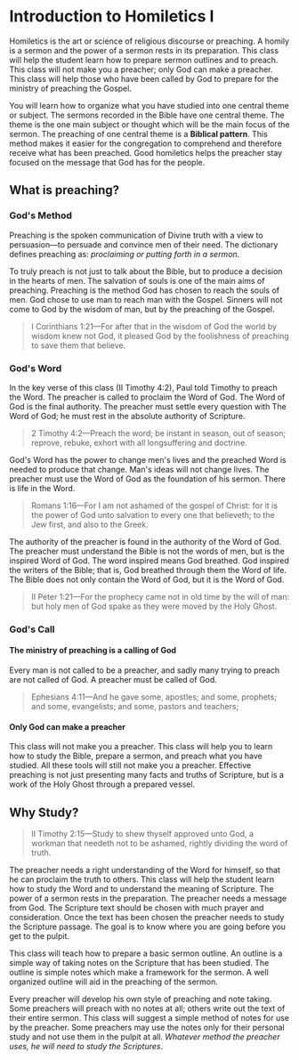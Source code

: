 # Introduction to Homiletics I

Homiletics is the art or science of religious discourse or preaching. A homily is a sermon and the power of a sermon rests in its preparation. This class will help the student learn how to prepare sermon outlines and to preach. This class will not make you a preacher; only God can make a preacher. This class will help those who have been called by God to prepare for the ministry of preaching the Gospel.

You will learn how to organize what you have studied into one central theme or subject. The sermons recorded in the Bible have one central theme. The theme is the one main subject or thought which will be the main focus of the sermon. The preaching of one central theme is a **Biblical pattern**. This method makes it easier for the congregation to comprehend and therefore receive what has been preached. Good homiletics helps the preacher stay focused on the message that God has for the people.

## What is preaching?

### God's Method

Preaching is the spoken communication of Divine truth with a view to persuasion—to persuade and convince men of their need. The dictionary defines preaching as: _proclaiming or putting forth in a sermon_.

To truly preach is not just to talk about the Bible, but to produce a decision in the hearts of men. The salvation of souls is one of the main aims of preaching. Preaching is the method God has chosen to reach the souls of men. God chose to use man to reach man with the Gospel. Sinners will not come to God by the wisdom of man, but by the preaching of the Gospel.

> I Corinthians 1:21—For after that in the wisdom of God the world by wisdom knew not God, it pleased God by the foolishness of preaching to save them that believe.

### God's Word

In the key verse of this class (II Timothy 4:2), Paul told Timothy to preach the Word. The preacher is called to proclaim the Word of God. The Word of God is the final authority. The preacher must settle every question with The Word of God; he must rest in the absolute authority of Scripture.

> 2 Timothy 4:2&mdash;Preach the word; be instant in season, out of season; reprove, rebuke, exhort with all longsuffering and doctrine.

God's Word has the power to change men's lives and the preached Word is needed to produce that change. Man's ideas will not change lives. The preacher must use the Word of God as the foundation of his sermon. There is life in the Word.

> Romans 1:16&mdash;For I am not ashamed of the gospel of Christ: for it is the power of God unto salvation to every one that believeth; to the Jew first, and also to the Greek.

The authority of the preacher is found in the authority of the Word of God. The preacher must understand the Bible is not the words of men, but is the inspired Word of God. The word inspired means God breathed. God inspired the writers of the Bible; that is, God breathed through them the Word of life. The Bible does not only contain the Word of God, but it is the Word of God.

> II Peter 1:21&mdash;For the prophecy came not in old time by the will of man: but holy men of God spake as they were moved by the Holy Ghost.

### God's Call

#### The ministry of preaching is a calling of God

Every man is not called to be a preacher, and sadly many trying to preach are not called of God. A preacher must be called of God.

> Ephesians 4:11&mdash;And he gave some, apostles; and some, prophets; and some, evangelists; and some, pastors and teachers;

#### Only God can make a preacher

This class will not make you a preacher. This class will help you to learn how to study the Bible, prepare a sermon, and preach what you have studied. All these tools will still not make you a preacher. Effective preaching is not just presenting many facts and truths of Scripture, but is a work of the Holy Ghost through a prepared vessel.

## Why Study?

> II Timothy 2:15&mdash;Study to shew thyself approved unto God, a workman that needeth not to be ashamed, rightly dividing the word of truth.

The preacher needs a right understanding of the Word for himself, so that he can proclaim the truth to others. This class will help the student learn how to study the Word and to understand the meaning of Scripture. The power of a sermon rests in the preparation. The preacher needs a message from God. The Scripture text should be chosen with much prayer and consideration. Once the text has been chosen the preacher needs to study the Scripture passage. The goal is to know where you are going before you get to the pulpit.

This class will teach how to prepare a basic sermon outline. An outline is a simple way of taking notes on the Scripture that has been studied. The outline is simple notes which make a framework for the sermon. A well organized outline will aid in the preaching of the sermon.

Every preacher will develop his own style of preaching and note taking. Some preachers will preach with no notes at all; others write out the text of their entire sermon. This class will suggest a simple method of notes for use by the preacher. Some preachers may use the notes only for their personal study and not use them in the pulpit at all. _Whatever method the preacher uses, he will need to study the Scriptures_.